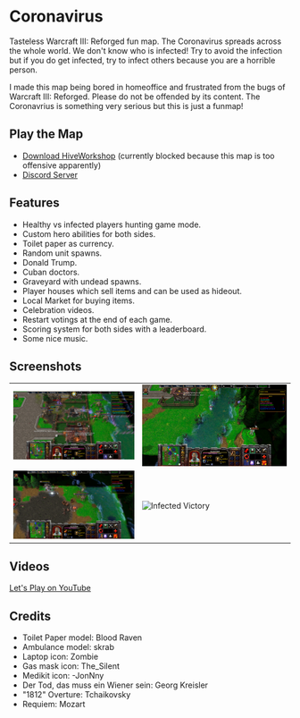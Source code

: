 # Coronavirus

Tasteless Warcraft III: Reforged fun map.
The Coronavirus spreads across the whole world. We don't know who is infected!
Try to avoid  the infection but if you do get infected, try to infect others because you are a horrible person.

I made this map being bored in homeoffice and frustrated from the bugs of Warcraft III: Reforged.
Please do not be offended by its content.
The Coronavrius is something very serious but this is just a funmap!

## Play the Map

* [Download HiveWorkshop](https://www.hiveworkshop.com/threads/coronavirus.323525/) (currently blocked because this map is too offensive apparently)
* [Discord Server](https://discord.gg/4NFMEB)

## Features

* Healthy vs infected players hunting game mode.
* Custom hero abilities for both sides.
* Toilet paper as currency.
* Random unit spawns.
* Donald Trump.
* Cuban doctors.
* Graveyard with undead spawns.
* Player houses which sell items and can be used as hideout.
* Local Market for buying items.
* Celebration videos.
* Restart votings at the end of each game.
* Scoring system for both sides with a leaderboard.
* Some nice music.

## Screenshots

|               |               |
| ------------- | ------------- |
![Fight in the Village](./screenshots/WC3ScrnShot_032820_163624_001.png "Fight in the Village") | ![Hiding on the Cliffs](./screenshots/WC3ScrnShot_032820_164405_001.png "Hiding on the Cliffs")
![Donald Trump](./screenshots/WC3ScrnShot_032820_164424_001.png "Donald Trump")                 | ![Infected Victory](./screenshots/WC3ScrnShot_032820_165712_001.png "Infected Victory")

## Videos

[Let's Play on YouTube](https://www.youtube.com/watch?v=LccjxIgvLkM&list=PLhWYsSZhXgXIMGddIEeYCXv29MC6cShHl&index=1)

## Credits

* Toilet Paper model: Blood Raven
* Ambulance model: skrab
* Laptop icon: Zombie
* Gas mask icon: The_Silent
* Medikit icon: -JonNny
* Der Tod, das muss ein Wiener sein: Georg Kreisler
* "1812" Overture: Tchaikovsky
* Requiem: Mozart